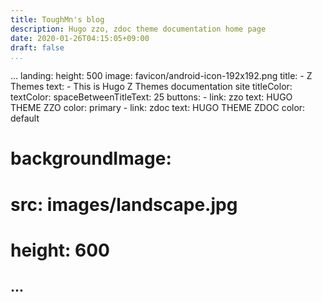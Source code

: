 ```yaml
---
title: ToughMn's blog
description: Hugo zzo, zdoc theme documentation home page
date: 2020-01-26T04:15:05+09:00
draft: false
...
```


...
landing:
  height: 500
  image: favicon/android-icon-192x192.png
  title:
    - Z Themes
  text:
    - This is Hugo Z Themes documentation site
  titleColor:
  textColor:
  spaceBetweenTitleText: 25
  buttons:
    - link: zzo
      text: HUGO THEME ZZO
      color: primary
    - link: zdoc
      text: HUGO THEME ZDOC
      color: default
  # backgroundImage: 
  #   src: images/landscape.jpg
  #   height: 600
...
---